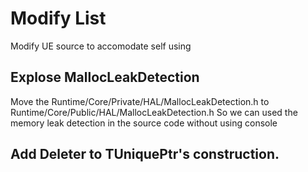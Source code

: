 # Modify List
Modify UE source to accomodate self using

## Explose MallocLeakDetection
Move the Runtime/Core/Private/HAL/MallocLeakDetection.h to Runtime/Core/Public/HAL/MallocLeakDetection.h 
So we can used the memory leak detection in the source code without using console

## Add Deleter to TUniquePtr's construction.
